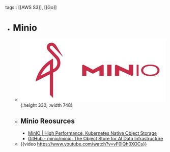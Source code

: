 tags:: [[AWS S3]], [[Go]]

- # Minio
	- ![minio.png](../assets/minio_1703909051959_0.png){:height 330, :width 748}
	- ## Minio Reosurces
		- [MinIO | High Performance, Kubernetes Native Object Storage](https://min.io/)
		- [GitHub - minio/minio: The Object Store for AI Data Infrastructure](https://github.com/minio/minio)
	- {{video https://www.youtube.com/watch?v=vF0lQh0XOCs}}